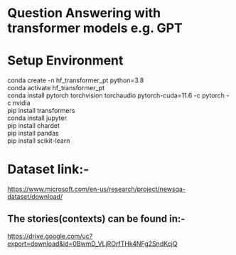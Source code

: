# Question Answering with transformer models e.g. GPT

# Setup Environment 
conda create -n hf_transformer_pt python=3.8<br />
conda activate hf_transformer_pt<br />
conda install pytorch torchvision torchaudio pytorch-cuda=11.6 -c pytorch -c nvidia<br />
pip install transformers<br />
conda install jupyter<br />
pip install chardet<br />
pip install pandas<br />
pip install scikit-learn<br />

# Dataset link:-
https://www.microsoft.com/en-us/research/project/newsqa-dataset/download/
## The stories(contexts) can be found in:-
https://drive.google.com/uc?export=download&id=0BwmD_VLjROrfTHk4NFg2SndKcjQ

